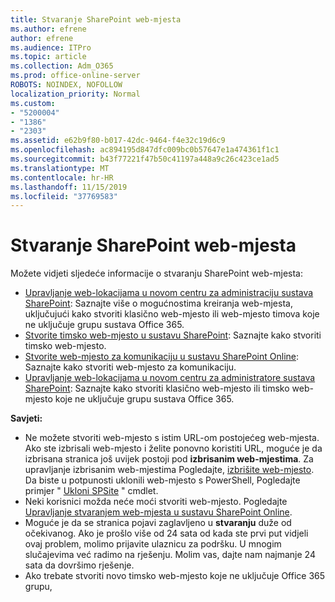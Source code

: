 ```yaml
---
title: Stvaranje SharePoint web-mjesta
ms.author: efrene
author: efrene
ms.audience: ITPro
ms.topic: article
ms.collection: Adm_O365
ms.prod: office-online-server
ROBOTS: NOINDEX, NOFOLLOW
localization_priority: Normal
ms.custom:
- "5200004"
- "1386"
- "2303"
ms.assetid: e62b9f80-b017-42dc-9464-f4e32c19d6c9
ms.openlocfilehash: ac894195d847dfc009bc0b57647e1a474361f1c1
ms.sourcegitcommit: b43f77221f47b50c41197a448a9c26c423ce1ad5
ms.translationtype: MT
ms.contentlocale: hr-HR
ms.lasthandoff: 11/15/2019
ms.locfileid: "37769583"
---
```

# <a name="create-a-sharepoint-site"></a>Stvaranje SharePoint web-mjesta

Možete vidjeti sljedeće informacije o stvaranju SharePoint web-mjesta:
- [Upravljanje web-lokacijama u novom centru za administraciju sustava SharePoint](https://docs.microsoft.com/sharepoint/manage-site-creation): Saznajte više o mogućnostima kreiranja web-mjesta, uključujući kako stvoriti klasično web-mjesto ili web-mjesto timova koje ne uključuje grupu sustava Office 365.
- [Stvorite timsko web-mjesto u sustavu SharePoint](https://support.office.com/article/create-a-team-site-in-sharepoint-ef10c1e7-15f3-42a3-98aa-b5972711777d): Saznajte kako stvoriti timsko web-mjesto.
- [Stvorite web-mjesto za komunikaciju u sustavu SharePoint Online](https://support.office.com/article/7fb44b20-a72f-4d2c-9173-fc8f59ba50eb): Saznajte kako stvoriti web-mjesto za komunikaciju.
- [Upravljanje web-lokacijama u novom centru za administratore sustava SharePoint](https://docs.microsoft.com/sharepoint/manage-sites-in-new-admin-center#create-a-site): Saznajte kako stvoriti klasično web-mjesto ili timsko web-mjesto koje ne uključuje grupu sustava Office 365.


  
**Savjeti:**
- Ne možete stvoriti web-mjesto s istim URL-om postojećeg web-mjesta. Ako ste izbrisali web-mjesto i želite ponovno koristiti URL, moguće je da izbrisana stranica još uvijek postoji pod **izbrisanim web-mjestima**. Za upravljanje izbrisanim web-mjestima Pogledajte, [izbrišite web-mjesto](https://docs.microsoft.com/sharepoint/manage-sites-in-new-admin-center#delete-a-site). Da biste u potpunosti uklonili web-mjesto s PowerShell, Pogledajte primjer " [Ukloni SPSite](https://docs.microsoft.com/sharepoint/manage-sites-in-new-admin-center#delete-a-site) " cmdlet.
- Neki korisnici možda neće moći stvoriti web-mjesto. Pogledajte [Upravljanje stvaranjem web-mjesta u sustavu SharePoint Online](https://docs.microsoft.com/sharepoint/manage-site-creation).
- Moguće je da se stranica pojavi zaglavljeno u **stvaranju** duže od očekivanog. Ako je prošlo više od 24 sata od kada ste prvi put vidjeli ovaj problem, molimo prijavite ulaznicu za podršku. U mnogim slučajevima već radimo na rješenju. Molim vas, dajte nam najmanje 24 sata da dovršimo rješenje.
- Ako trebate stvoriti novo timsko web-mjesto koje ne uključuje Office 365 grupu, 



